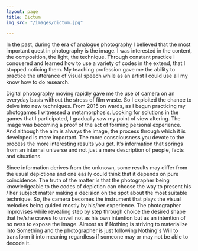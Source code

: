 ```yaml
---
layout: page
title: Dictum
img_src: "/images/dictum.jpg"

---
```

In the past, during the era of analogue photography I believed that the most important quest in photography is the image. I was interested in the content, the composition, the light, the technique. Through constant practice I conquered and learned how to use a variety of codes in the extend, that I stopped noticing them. My teaching profession gave me the ability to practice the utterance of visual speech while as an artist I could use all my know how to do research.

Digital photography moving rapidly gave me the use of camera on an everyday basis without the stress of film waste. So I exploited the chance to delve into new techniques. From 2015 on wards, as I begun practicing my photogames I witnessed a metamorphosis. Looking for solutions in the games that I participated, I gradually saw my point of view altering. The image was becoming a proof of the act of forming personal experience. And although the aim is always the image, the process through which it is developed is more important. The more consciousness you devote to the process the more interesting results you get. It’s information that springs from an internal universe and not just a mere description of people, facts and situations.

Since information derives from the unknown, some results may differ from the usual depictions and one easily could think that it depends on pure coincidence. The truth of the matter is that the photographer being knowledgeable to the codes of depiction can choose the way to present his / her subject matter making a decision on the spot about the most suitable technique. So, the camera becomes the instrument that plays the visual melodies being guided mostly by his/her experience. The photographer improvises while revealing step by step through choice the desired shape that he/she craves to unveil not as his own intention but as an intention of no ness to expose the image. Almost as if Nothing is striving to materialize into Something and the photographer is just following Nothing's Will to transform it into meaning regardless if someone may or may not be able to decode it.